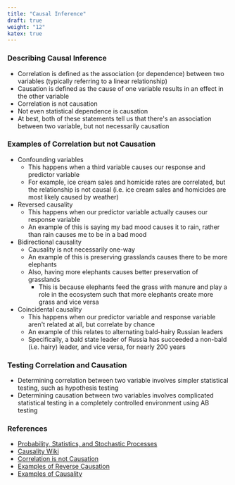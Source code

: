 ```yaml
---
title: "Causal Inference"
draft: true
weight: "12"
katex: true
---
```


### Describing Causal Inference
- Correlation is defined as the association (or dependence) between two variables (typically referring to a linear relationship)
- Causation is defined as the cause of one variable results in an effect in the other variable
- Correlation is not causation
- Not even statistical dependence is causation
- At best, both of these statements tell us that there's an association between two variable, but not necessarily causation

### Examples of Correlation but not Causation
- Confounding variables
	- This happens when a third variable causes our response and predictor variable
	- For example, ice cream sales and homicide rates are correlated, but the relationship is not causal (i.e. ice cream sales and homicides are most likely caused by weather)
- Reversed causality
	- This happens when our predictor variable actually causes our response variable
	- An example of this is saying my bad mood causes it to rain, rather than rain causes me to be in a bad mood
- Bidirectional causality
	- Causality is not necessarily one-way
	- An example of this is preserving grasslands causes there to be more elephants
	- Also, having more elephants causes better preservation of grasslands
		- This is because elephants feed the grass with manure and play a role in the ecosystem such that more elephants create more grass and vice versa
- Coincidental causality
	- This happens when our predictor variable and response variable aren't related at all, but correlate by chance
	- An example of this relates to alternating bald-hairy Russian leaders
	- Specifically, a bald state leader of Russia has succeeded a non-bald (i.e. hairy) leader, and vice versa, for nearly 200 years

### Testing Correlation and Causation
- Determining correlation between two variable involves simpler statistical testing, such as hypothesis testing
- Determining causation between two variables involves complicated statistical testing in a completely controlled environment using AB testing

### References
- [Probability, Statistics, and Stochastic Processes](http://bactra.org/prob-notes/srl.pdf)
- [Causality Wiki](https://en.wikipedia.org/wiki/Causality)
- [Correlation is not Causation](https://rationalwiki.org/wiki/Correlation_does_not_imply_causation)
- [Examples of Reverse Causation](https://en.wikipedia.org/wiki/Correlation_does_not_imply_causation#B_causes_A_(reverse_causation_or_reverse_causality))
- [Examples of Causality](https://simplicable.com/new/causality)
